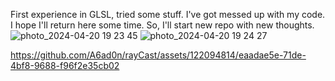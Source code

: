 First experience in GLSL, tried some stuff. I've got messed up with my code. I hope I'll return here some time. So, I'll start new repo with new thoughts.![photo_2024-04-20 19 23 45](https://github.com/A6ad0n/rayCast/assets/122094814/ce1a06b6-31ef-4e11-b3c8-c73ea143e7ee)
![photo_2024-04-20 19 24 27](https://github.com/A6ad0n/rayCast/assets/122094814/1251ff25-539c-41f6-a453-ffc509729dda)


https://github.com/A6ad0n/rayCast/assets/122094814/eaadae5e-71de-4bf8-9688-f96f2e35cb02

